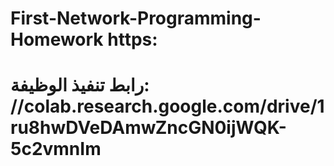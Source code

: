 # First-Network-Programming-Homework https:
# رابط تنفيذ الوظيفة: //colab.research.google.com/drive/1ru8hwDVeDAmwZncGN0ijWQK-5c2vmnIm
